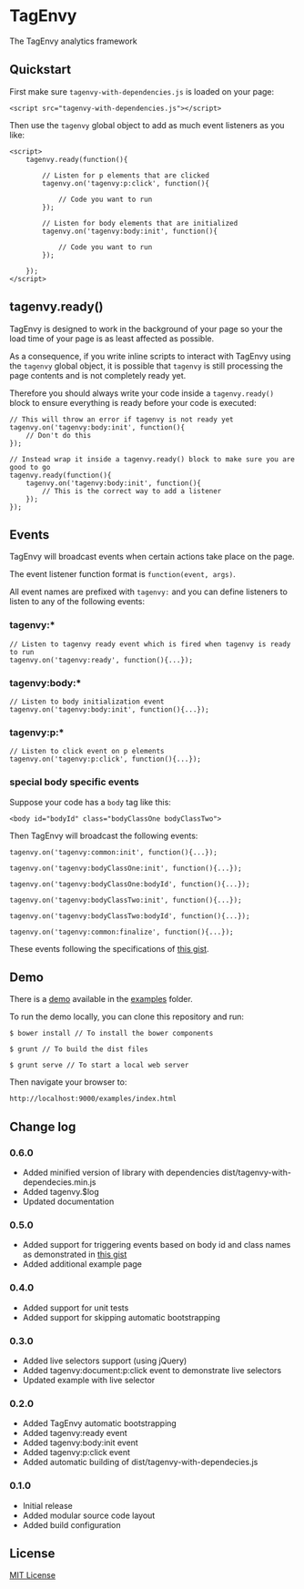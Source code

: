 # TagEnvy

The TagEnvy analytics framework

## Quickstart

First make sure `tagenvy-with-dependencies.js` is loaded on your page:

    <script src="tagenvy-with-dependencies.js"></script>

Then use the `tagenvy` global object to add as much event listeners as you like:

    <script>
        tagenvy.ready(function(){

            // Listen for p elements that are clicked
            tagenvy.on('tagenvy:p:click', function(){

                // Code you want to run
            });

            // Listen for body elements that are initialized
            tagenvy.on('tagenvy:body:init', function(){

                // Code you want to run
            });

        });
    </script>

## tagenvy.ready()

TagEnvy is designed to work in the background of your page so your the load time of your page is as least affected as possible.

As a consequence, if you write inline scripts to interact with TagEnvy using the `tagenvy` global object, it is possible that `tagenvy` is still processing the page contents and is not completely ready yet.

Therefore you should always write your code inside a `tagenvy.ready()` block to ensure everything is ready before your code is executed:

    // This will throw an error if tagenvy is not ready yet
    tagenvy.on('tagenvy:body:init', function(){
        // Don't do this
    });

    // Instead wrap it inside a tagenvy.ready() block to make sure you are good to go
    tagenvy.ready(function(){
        tagenvy.on('tagenvy:body:init', function(){
            // This is the correct way to add a listener
        });
    });

## Events

TagEnvy will broadcast events when certain actions take place on the page.

The event listener function format is `function(event, args)`.

All event names are prefixed with `tagenvy:` and you can define listeners to listen to any of the following events:

### tagenvy:*

    // Listen to tagenvy ready event which is fired when tagenvy is ready to run
    tagenvy.on('tagenvy:ready', function(){...});

### tagenvy:body:*

    // Listen to body initialization event
    tagenvy.on('tagenvy:body:init', function(){...});

### tagenvy:p:*

    // Listen to click event on p elements
    tagenvy.on('tagenvy:p:click', function(){...});

### special body specific events

Suppose your code has a `body` tag like this:

    <body id="bodyId" class="bodyClassOne bodyClassTwo">

Then TagEnvy will broadcast the following events:

    tagenvy.on('tagenvy:common:init', function(){...});

    tagenvy.on('tagenvy:bodyClassOne:init', function(){...});

    tagenvy.on('tagenvy:bodyClassOne:bodyId', function(){...});

    tagenvy.on('tagenvy:bodyClassTwo:init', function(){...});

    tagenvy.on('tagenvy:bodyClassTwo:bodyId', function(){...});

    tagenvy.on('tagenvy:common:finalize', function(){...});

These events following the specifications of [this gist](https://gist.github.com/axs89/7558831).

## Demo

There is a [demo](examples/index.html) available in the [examples](examples) folder.

To run the demo locally, you can clone this repository and run:

    $ bower install // To install the bower components

    $ grunt // To build the dist files

    $ grunt serve // To start a local web server

Then navigate your browser to:

    http://localhost:9000/examples/index.html

## Change log

### 0.6.0

- Added minified version of library with dependencies dist/tagenvy-with-dependecies.min.js
- Added tagenvy.$log
- Updated documentation

### 0.5.0

- Added support for triggering events based on body id and class names as demonstrated in [this gist](https://gist.github.com/axs89/7558831)
- Added additional example page

### 0.4.0

- Added support for unit tests
- Added support for skipping automatic bootstrapping

### 0.3.0

- Added live selectors support (using jQuery)
- Added tagenvy:document:p:click event to demonstrate live selectors
- Updated example with live selector

### 0.2.0

- Added TagEnvy automatic bootstrapping
- Added tagenvy:ready event
- Added tagenvy:body:init event
- Added tagenvy:p:click event
- Added automatic building of dist/tagenvy-with-dependecies.js

### 0.1.0

- Initial release
- Added modular source code layout
- Added build configuration

## License

[MIT License](http://en.wikipedia.org/wiki/MIT_License)

